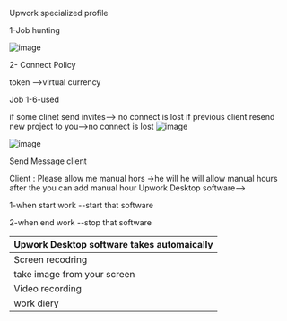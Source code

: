 Upwork specialized profile

1-Job hunting 

![image](https://github.com/princit/FreeLancing/assets/29123911/f1ebcf76-58fd-438b-bf17-298142cc6fde)

2- Connect Policy

token -->virtual currency
 
Job 1-6-used

if some clinet send invites--> no connect is lost
if previous client resend new project to you-->no connect is lost
![image](https://github.com/princit/FreeLancing/assets/29123911/993c0dea-cd06-42a2-af6e-324a414d72c1)

![image](https://github.com/princit/FreeLancing/assets/29123911/a1abdb48-5b2b-47e1-845d-ad21692cfdb6)

Send Message client

Client : Please allow me manual hors ->he will he will allow manual hours after the you can add manual hour
Upwork Desktop software-->

1-when start work --start that software

2-when end work --stop that software


<table>
    <thead>
      <tr>
        <th>Upwork Desktop software takes automaically</th>
      </tr>
    </thead>
    <tbody>
        <tr>
            <td>Screen recodring</td>         
        </tr>
        <tr>
            <td>take image from your screen</td>
       </tr>
        <tr>
            <td>Video recording</td>         
       </tr>
        <tr>
            <td>work diery</td>         
       </tr>       
    </tbody>
  </table>
